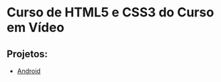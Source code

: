 <h1>Curso de HTML5 e CSS3 do Curso em Vídeo</h1>
<h2>Projetos:</h2>
<ul>
    <li><a href="https://yasminkally.github.io/html-css/desafios/d010/android.html">Android</a></li>
</ul>
